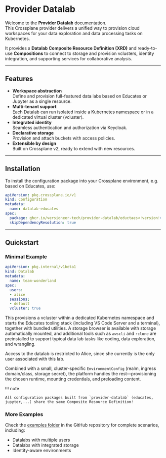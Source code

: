 # Provider Datalab

Welcome to the **Provider Datalab** documentation.  
This Crossplane provider delivers a unified way to provision cloud workspaces for your data exploration and data processing tasks on Kubernetes.  

It provides a **Datalab Composite Resource Definition (XRD)** and ready-to-use **Compositions** to connect to storage and provision vclusters, identity integration, and supporting services for collaborative analysis.

---

## Features

- **Workspace abstraction**  
  Define and provision full-featured data labs based on Educates or Jupyter as a single resource.  
- **Multi-tenant support**  
  Each Datalab can run isolated inside a Kubernetes namespace or in a dedicated virtual cluster (vcluster).  
- **Integrated identity**  
  Seamless authentication and authorization via Keycloak.  
- **Declarative storage**  
  Provision and attach buckets with access policies.  
- **Extensible by design**  
  Built on Crossplane v2, ready to extend with new resources.  

---

## Installation

To install the configuration package into your Crossplane environment, e.g. based on Educates, use:

```yaml
apiVersion: pkg.crossplane.io/v1
kind: Configuration
metadata:
  name: datalab-educates
spec:
  package: ghcr.io/versioneer-tech/provider-datalab/eductaes<!version!>
  skipDependencyResolution: true
```

---

## Quickstart

### Minimal Example

```yaml
apiVersion: pkg.internal/v1beta1
kind: Datalab
metadata:
  name: team-wonderland
spec:
  users:
  - alice
  sessions:
  - default
  vcluster: true
```

This provisions a vcluster within a dedicated Kubernetes namespace and starts the Educates tooling stack (including VS Code Server and a terminal), together with bundled utilities. A storage browser is available with storage automatically mounted, and additional tools such as `awscli` and `rclone` are preinstalled to support typical data lab tasks like coding, data exploration, and wrangling.  

Access to the datalab is restricted to Alice, since she currently is the only user associated with this lab.  

Combined with a small, cluster-specific `EnvironmentConfig` (realm, ingress domain/class, storage secret), the platform handles the rest—provisioning the chosen runtime, mounting credentials, and preloading content.  


!!! note

    All configuration packages built from `provider-datalab` (educates, jupyter,...) share the same Composite Resource Definition!

### More Examples
Check the [examples folder](https://github.com/versioneer-tech/provider-datalab/tree/main/examples/base) in the GitHub repository for complete scenarios, including:
- Datalabs with multiple users
- Datalabs with integrated storage
- Identity-aware environments